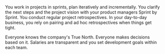 You work in projects in sprints, plan iteratively and incrementally. You clarify the next steps and the project vision with your product managers Sprint by Sprint. You conduct regular project retrospectives.
In your day-to-day business, you rely on pairing and ad hoc retrospectives when things get tight.

Everyone knows the company's True North. Everyone makes decisions based on it.
Salaries are transparent and you set development goals within each team.
